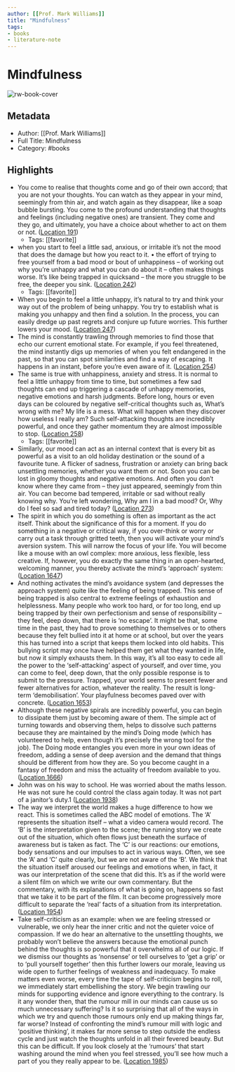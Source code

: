 ```yaml
---
author: [[Prof. Mark Williams]]
title: "Mindfulness"
tags: 
- books
- literature-note
---
```

# Mindfulness

![rw-book-cover](https://images-na.ssl-images-amazon.com/images/I/51lqqG7SK1L._SL200_.jpg)

## Metadata
- Author: [[Prof. Mark Williams]]
- Full Title: Mindfulness
- Category: #books

## Highlights
- You come to realise that thoughts come and go of their own accord; that you are not your thoughts. You can watch as they appear in your mind, seemingly from thin air, and watch again as they disappear, like a soap bubble bursting. You come to the profound understanding that thoughts and feelings (including negative ones) are transient. They come and they go, and ultimately, you have a choice about whether to act on them or not. ([Location 191](https://readwise.io/to_kindle?action=open&asin=B004TTHD9O&location=191))
    - Tags: [[favorite]] 
- when you start to feel a little sad, anxious, or irritable it’s not the mood that does the damage but how you react to it. • the effort of trying to free yourself from a bad mood or bout of unhappiness – of working out why you’re unhappy and what you can do about it – often makes things worse. It’s like being trapped in quicksand – the more you struggle to be free, the deeper you sink. ([Location 242](https://readwise.io/to_kindle?action=open&asin=B004TTHD9O&location=242))
    - Tags: [[favorite]] 
- When you begin to feel a little unhappy, it’s natural to try and think your way out of the problem of being unhappy. You try to establish what is making you unhappy and then find a solution. In the process, you can easily dredge up past regrets and conjure up future worries. This further lowers your mood. ([Location 247](https://readwise.io/to_kindle?action=open&asin=B004TTHD9O&location=247))
- The mind is constantly trawling through memories to find those that echo our current emotional state. For example, if you feel threatened, the mind instantly digs up memories of when you felt endangered in the past, so that you can spot similarities and find a way of escaping. It happens in an instant, before you’re even aware of it. ([Location 254](https://readwise.io/to_kindle?action=open&asin=B004TTHD9O&location=254))
- The same is true with unhappiness, anxiety and stress. It is normal to feel a little unhappy from time to time, but sometimes a few sad thoughts can end up triggering a cascade of unhappy memories, negative emotions and harsh judgments. Before long, hours or even days can be coloured by negative self-critical thoughts such as, What’s wrong with me? My life is a mess. What will happen when they discover how useless I really am? Such self-attacking thoughts are incredibly powerful, and once they gather momentum they are almost impossible to stop. ([Location 258](https://readwise.io/to_kindle?action=open&asin=B004TTHD9O&location=258))
    - Tags: [[favorite]] 
- Similarly, our mood can act as an internal context that is every bit as powerful as a visit to an old holiday destination or the sound of a favourite tune. A flicker of sadness, frustration or anxiety can bring back unsettling memories, whether you want them or not. Soon you can be lost in gloomy thoughts and negative emotions. And often you don’t know where they came from – they just appeared, seemingly from thin air. You can become bad tempered, irritable or sad without really knowing why. You’re left wondering, Why am I in a bad mood? Or, Why do I feel so sad and tired today? ([Location 273](https://readwise.io/to_kindle?action=open&asin=B004TTHD9O&location=273))
- The spirit in which you do something is often as important as the act itself. Think about the significance of this for a moment. If you do something in a negative or critical way, if you over-think or worry or carry out a task through gritted teeth, then you will activate your mind’s aversion system. This will narrow the focus of your life. You will become like a mouse with an owl complex: more anxious, less flexible, less creative. If, however, you do exactly the same thing in an open-hearted, welcoming manner, you thereby activate the mind’s ‘approach’ system: ([Location 1647](https://readwise.io/to_kindle?action=open&asin=B004TTHD9O&location=1647))
- And nothing activates the mind’s avoidance system (and depresses the approach system) quite like the feeling of being trapped. This sense of being trapped is also central to extreme feelings of exhaustion and helplessness. Many people who work too hard, or for too long, end up being trapped by their own perfectionism and sense of responsibility – they feel, deep down, that there is ‘no escape’. It might be that, some time in the past, they had to prove something to themselves or to others because they felt bullied into it at home or at school, but over the years this has turned into a script that keeps them locked into old habits. This bullying script may once have helped them get what they wanted in life, but now it simply exhausts them. In this way, it’s all too easy to cede all the power to the ‘self-attacking’ aspect of yourself, and over time, you can come to feel, deep down, that the only possible response is to submit to the pressure. Trapped, your world seems to present fewer and fewer alternatives for action, whatever the reality. The result is long-term ‘demobilisation’. Your playfulness becomes paved over with concrete. ([Location 1653](https://readwise.io/to_kindle?action=open&asin=B004TTHD9O&location=1653))
- Although these negative spirals are incredibly powerful, you can begin to dissipate them just by becoming aware of them. The simple act of turning towards and observing them, helps to dissolve such patterns because they are maintained by the mind’s Doing mode (which has volunteered to help, even though it’s precisely the wrong tool for the job). The Doing mode entangles you even more in your own ideas of freedom, adding a sense of deep aversion and the demand that things should be different from how they are. So you become caught in a fantasy of freedom and miss the actuality of freedom available to you. ([Location 1666](https://readwise.io/to_kindle?action=open&asin=B004TTHD9O&location=1666))
- John was on his way to school. He was worried about the maths lesson. He was not sure he could control the class again today. It was not part of a janitor’s duty.1 ([Location 1938](https://readwise.io/to_kindle?action=open&asin=B004TTHD9O&location=1938))
- The way we interpret the world makes a huge difference to how we react. This is sometimes called the ABC model of emotions. The ‘A’ represents the situation itself – what a video camera would record. The ‘B’ is the interpretation given to the scene; the running story we create out of the situation, which often flows just beneath the surface of awareness but is taken as fact. The ‘C’ is our reactions: our emotions, body sensations and our impulses to act in various ways. Often, we see the ‘A’ and ‘C’ quite clearly, but we are not aware of the ‘B’. We think that the situation itself aroused our feelings and emotions when, in fact, it was our interpretation of the scene that did this. It’s as if the world were a silent film on which we write our own commentary. But the commentary, with its explanations of what is going on, happens so fast that we take it to be part of the film. It can become progressively more difficult to separate the ‘real’ facts of a situation from its interpretation. ([Location 1954](https://readwise.io/to_kindle?action=open&asin=B004TTHD9O&location=1954))
- Take self-criticism as an example: when we are feeling stressed or vulnerable, we only hear the inner critic and not the quieter voice of compassion. If we do hear an alternative to the unsettling thoughts, we probably won’t believe the answers because the emotional punch behind the thoughts is so powerful that it overwhelms all of our logic. If we dismiss our thoughts as ‘nonsense’ or tell ourselves to ‘get a grip’ or to ‘pull yourself together’ then this further lowers our morale, leaving us wide open to further feelings of weakness and inadequacy. To make matters even worse, every time the tape of self-criticism begins to roll, we immediately start embellishing the story. We begin trawling our minds for supporting evidence and ignore everything to the contrary. Is it any wonder then, that the rumour mill in our minds can cause us so much unnecessary suffering? Is it so surprising that all of the ways in which we try and quench those rumours only end up making things far, far worse? Instead of confronting the mind’s rumour mill with logic and ‘positive thinking’, it makes far more sense to step outside the endless cycle and just watch the thoughts unfold in all their fevered beauty. But this can be difficult. If you look closely at the ‘rumours’ that start washing around the mind when you feel stressed, you’ll see how much a part of you they really appear to be. ([Location 1985](https://readwise.io/to_kindle?action=open&asin=B004TTHD9O&location=1985))
